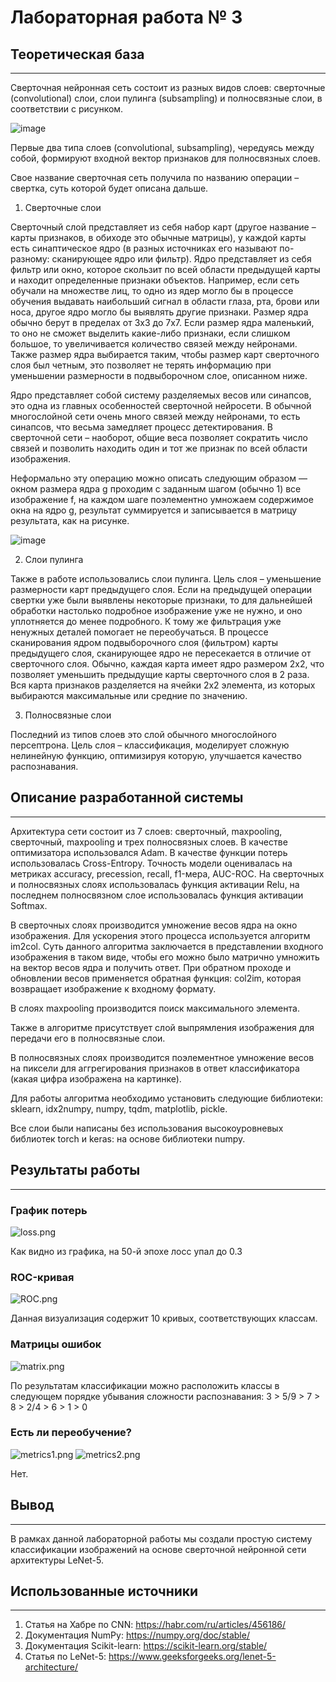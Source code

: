 # Лабораторная работа № 3

## Теоретическая база
***

Сверточная нейронная сеть состоит из разных видов слоев: сверточные (convolutional) слои, слои пулинга (subsampling) и полносвязные слои, в соответствии с рисунком.

![image](https://github.com/user-attachments/assets/7899c043-9afc-4a19-8732-a1fb9db604a0)

Первые два типа слоев (convolutional, subsampling), чередуясь между собой, формируют входной вектор признаков для полносвязных слоев.

Свое название сверточная сеть получила по названию операции – свертка, суть которой будет описана дальше.

1. Сверточные слои

Сверточный слой представляет из себя набор карт (другое название – карты признаков, в обиходе это обычные матрицы), у каждой карты есть синаптическое ядро (в разных источниках его называют по-разному: сканирующее ядро или фильтр).
Ядро представляет из себя фильтр или окно, которое скользит по всей области предыдущей карты и находит определенные признаки объектов. Например, если сеть обучали на множестве лиц, то одно из ядер могло бы в процессе обучения выдавать наибольший сигнал в области глаза, рта, брови или носа, другое ядро могло бы выявлять другие признаки. Размер ядра обычно берут в пределах от 3х3 до 7х7. Если размер ядра маленький, то оно не сможет выделить какие-либо признаки, если слишком большое, то увеличивается количество связей между нейронами. Также размер ядра выбирается таким, чтобы размер карт сверточного слоя был четным, это позволяет не терять информацию при уменьшении размерности в подвыборочном слое, описанном ниже.

Ядро представляет собой систему разделяемых весов или синапсов, это одна из главных особенностей сверточной нейросети. В обычной многослойной сети очень много связей между нейронами, то есть синапсов, что весьма замедляет процесс детектирования. В сверточной сети – наоборот, общие веса позволяет сократить число связей и позволить находить один и тот же признак по всей области изображения.

Неформально эту операцию можно описать следующим образом — окном размера ядра g проходим с заданным шагом (обычно 1) все изображение f, на каждом шаге поэлементно умножаем содержимое окна на ядро g, результат суммируется и записывается в матрицу результата, как на рисунке.

![image](https://github.com/user-attachments/assets/9a208c76-acc4-4f51-afb3-91bd51015aaf)

2. Слои пулинга

Также в работе использовались слои пулинга. Цель слоя – уменьшение размерности карт предыдущего слоя. Если на предыдущей операции свертки уже были выявлены некоторые признаки, то для дальнейшей обработки настолько подробное изображение уже не нужно, и оно уплотняется до менее подробного. К тому же фильтрация уже ненужных деталей помогает не переобучаться.
В процессе сканирования ядром подвыборочного слоя (фильтром) карты предыдущего слоя, сканирующее ядро не пересекается в отличие от сверточного слоя. Обычно, каждая карта имеет ядро размером 2x2, что позволяет уменьшить предыдущие карты сверточного слоя в 2 раза. Вся карта признаков разделяется на ячейки 2х2 элемента, из которых выбираются максимальные или средние по значению.

3. Полносвязные слои

Последний из типов слоев это слой обычного многослойного персептрона. Цель слоя – классификация, моделирует сложную нелинейную функцию, оптимизируя которую, улучшается качество распознавания.

## Описание разработанной системы
***

Архитектура сети состоит из 7 слоев: сверточный, maxpooling, сверточный, maxpooling и трех полносвязных слоев. В качестве оптимизатора использовался Adam. В качестве функции потерь использовалась Cross-Entropy. Точность модели оценивалась на метриках accuracy, precession, recall, f1-мера, AUC-ROC. На сверточных и полносвязных слоях использовалась функция активации Relu, на последнем полносвязном слое использовалась функция активации Softmax.

В сверточных слоях производится умножение весов ядра на окно изображения. Для ускорения этого процесса используется алгоритм im2col. Суть данного алгоритма заключается в представлении входного изображения в таком виде, чтобы его можно было матрично умножить на вектор весов ядра и получить ответ. При обратном проходе и обновлении весов применяется обратная функция: col2im, которая возвращает изображение к входному формату. 

В слоях maxpooling производится поиск максимального элемента.

Также в алгоритме присутствует слой выпрямления изображения для передачи его в полносвязные слои.

В полносвязных слоях производится поэлементное умножение весов на пиксели для аггрегирования признаков в ответ классификатора (какая цифра изображена на картинке).

Для работы алгоритма необходимо установить следующие библиотеки: sklearn, idx2numpy, numpy, tqdm, matplotlib, pickle.

Все слои были написаны без использования высокоуровневых библиотек torch и keras: на основе библиотеки numpy. 

## Результаты работы
***
### График потерь

![loss.png](./images/loss.png)

Как видно из графика, на 50-й эпохе лосс упал до 0.3

### ROC-кривая

![ROC.png](./images/ROC.png)

Данная визуализация содержит 10 кривых, соответствующих классам.

### Матрицы ошибок

![matrix.png](./images/matrix.png)

По результатам классификации можно расположить классы в следующем порядке убывания сложности распознавания:
3 > 5/9 > 7 > 8 > 2/4 > 6 > 1 > 0

### Есть ли переобучение?

![metrics1.png](./images/metrics1.png)
![metrics2.png](./images/metrics2.png)

Нет.

## Вывод
***
В рамках данной лабораторной работы мы создали простую систему классификации изображений на основе сверточной нейронной сети архитектуры LeNet-5.

## Использованные источники
***
1. Статья на Хабре по CNN: https://habr.com/ru/articles/456186/
2. Документация NumPy: https://numpy.org/doc/stable/
3. Документация Scikit-learn: https://scikit-learn.org/stable/
4. Статья по LeNet-5: https://www.geeksforgeeks.org/lenet-5-architecture/

